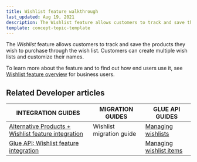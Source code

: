 ```yaml
---
title: Wishlist feature walkthrough
last_updated: Aug 19, 2021
description: The Wishlist feature allows customers to track and save the products they wish to purchase through the wish list
template: concept-topic-template
---
```


The _Wishlist_ feature allows customers to track and save the products they wish to purchase through the wish list. Customers can create multiple wish lists and customize their names.


To learn more about the feature and to find out how end users use it, see [Wishlist feature overview](/docs/scos/dev/features/{{page.version}}/wishlist-feature-overview.html) for business users.


## Related Developer articles

|INTEGRATION GUIDES  | MIGRATION GUIDES | GLUE API GUIDES  |
|---------|---------|---------|
| [Alternative Products + Wishlist feature integration](/docs/scos/dev/migration-and-integration/{{page.version}}/feature-integration-guides/alternative-products-wishlist-feature-integration.html)  | Wishlist migration guide | [Managing wishlists](/docs/marketplace/dev/glue-api-guides/{{page.version}}/wishlists/managing-wishlists.html)  |
| [Glue API: Wishlist feature integration](/docs/scos/dev/migration-and-integration/{{page.version}}/feature-integration-guides/glue-api/glue-api-wishlist-feature-integration.html)  |   |[ Managing wishlist items](/docs/scos/dev/glue-api-guides/{{page.version}}/managing-wishlists/managing-wishlist-items.html)  |
